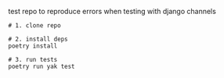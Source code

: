 test repo to reproduce errors when testing with django channels


```
# 1. clone repo

# 2. install deps
poetry install

# 3. run tests
poetry run yak test
```
